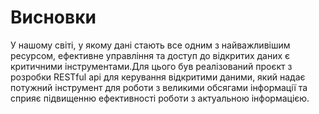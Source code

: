 # Висновки

У нашому світі, у якому дані стають все одним з найважливішим ресурсом, ефективне управління та доступ до відкритих даних є критичними інструментами.Для цього був реалізований проєкт з розробки RESTful api для керування відкритими даними, який надає потужний інструмент для роботи з великими обсягами інформації та сприяє підвищенню ефективності роботи з актуальною інформацією.